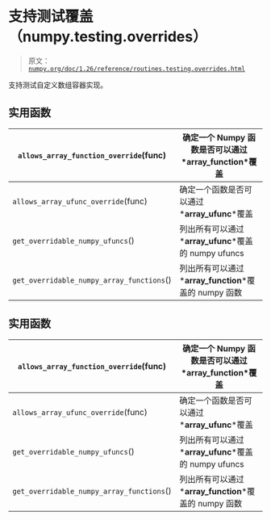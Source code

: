 # 支持测试覆盖（numpy.testing.overrides）

> 原文：[`numpy.org/doc/1.26/reference/routines.testing.overrides.html`](https://numpy.org/doc/1.26/reference/routines.testing.overrides.html)

支持测试自定义数组容器实现。

## 实用函数

| `allows_array_function_override`(func) | 确定一个 Numpy 函数是否可以通过*__array_function__*覆盖 |
| --- | --- |
| `allows_array_ufunc_override`(func) | 确定一个函数是否可以通过*__array_ufunc__*覆盖 |
| `get_overridable_numpy_ufuncs`() | 列出所有可以通过*__array_ufunc__*覆盖的 numpy ufuncs |
| `get_overridable_numpy_array_functions`() | 列出所有可以通过*__array_function__*覆盖的 numpy 函数 |

## 实用函数

| `allows_array_function_override`(func) | 确定一个 Numpy 函数是否可以通过*__array_function__*覆盖 |
| --- | --- |
| `allows_array_ufunc_override`(func) | 确定一个函数是否可以通过*__array_ufunc__*覆盖 |
| `get_overridable_numpy_ufuncs`() | 列出所有可以通过*__array_ufunc__*覆盖的 numpy ufuncs |
| `get_overridable_numpy_array_functions`() | 列出所有可以通过*__array_function__*覆盖的 numpy 函数 |

